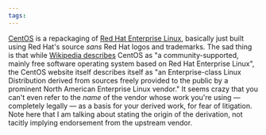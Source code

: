 ```yaml
---
tags: 
---
```


[CentOS](http://www.centos.org/) is a repackaging of [Red Hat Enterprise Linux](/wiki/Red_Hat_Enterprise_Linux), basically just built using Red Hat's source *sans* Red Hat logos and trademarks. The sad thing is that while [Wikipedia describes](http://en.wikipedia.org/wiki/CentOS) CentOS as "a community-supported, mainly free software operating system based on Red Hat Enterprise Linux", the CentOS website itself describes itself as "an Enterprise-class Linux Distribution derived from sources freely provided to the public by a prominent North American Enterprise Linux vendor." It seems crazy that you can't even refer to the *name* of the vendor whose work you're using — completely legally — as a basis for your derived work, for fear of litigation. Note here that I am talking about stating the origin of the derivation, not tacitly implying endorsement from the upstream vendor.
